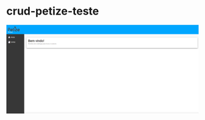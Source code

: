 # crud-petize-teste


 ![](https://github.com/evandroid95/crud-petize-teste-2021/blob/master/imagem%20projeto.png)
